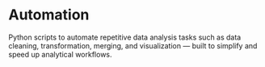 # Automation
Python scripts to automate repetitive data analysis tasks such as data cleaning, transformation, merging, and visualization — built to simplify and speed up analytical workflows.
